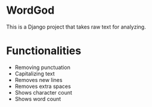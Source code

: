 # WordGod
This is a Django project that takes raw text for analyzing.

# Functionalities
- Removing punctuation
- Capitalizing text
- Removes new lines
- Removes extra spaces
- Shows character count
- Shows word count
